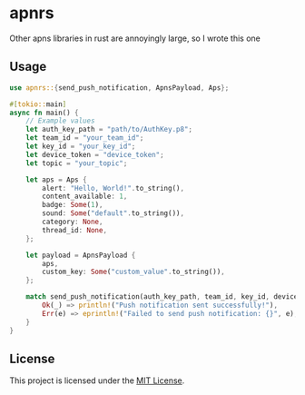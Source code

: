 # apnrs

Other apns libraries in rust are annoyingly large, so I wrote this one

## Usage

```rust
use apnrs::{send_push_notification, ApnsPayload, Aps};

#[tokio::main]
async fn main() {
    // Example values
    let auth_key_path = "path/to/AuthKey.p8";
    let team_id = "your_team_id";
    let key_id = "your_key_id";
    let device_token = "device_token";
    let topic = "your_topic";

    let aps = Aps {
        alert: "Hello, World!".to_string(),
        content_available: 1,
        badge: Some(1),
        sound: Some("default".to_string()),
        category: None,
        thread_id: None,
    };

    let payload = ApnsPayload {
        aps,
        custom_key: Some("custom_value".to_string()),
    };

    match send_push_notification(auth_key_path, team_id, key_id, device_token, topic, payload).await {
        Ok(_) => println!("Push notification sent successfully!"),
        Err(e) => eprintln!("Failed to send push notification: {}", e),
    }
}
```

## License

This project is licensed under the [MIT License](LICENSE).
